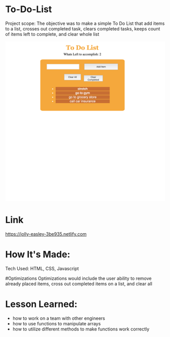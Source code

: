 # To-Do-List
Project scope: The objective was to make a simple To Do List that add items to a list, crosses out completed task, clears completed tasks, keeps count of items left to complete, and clear whole list

![ screenshot of application](https://github.com/asiahbennettdev/To-Do-List/blob/master/images/githubimageTODO.png)


# Link
https://jolly-easley-3be935.netlify.com

# How It's Made: 
Tech Used: HTML, CSS, Javascript 

#Optimizations 
Optimizations would include the user ability to remove already placed items, cross out completed items on a list, and clear all

# Lesson Learned: 
* how to work on a team with other engineers 
* how to use functions to manipulate arrays 
* how to utilize different methods to make functions work correctly 
